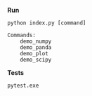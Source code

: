 **Run**

    python index.py [command]

    Commands:
        demo_numpy
        demo_panda
        demo_plot
        demo_scipy
  
 **Tests**

    pytest.exe
     
